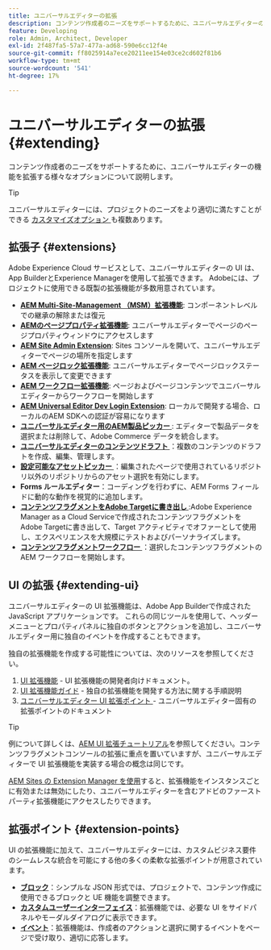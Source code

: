 ```yaml
---
title: ユニバーサルエディターの拡張
description: コンテンツ作成者のニーズをサポートするために、ユニバーサルエディターの機能を拡張する様々なオプションについて説明します。
feature: Developing
role: Admin, Architect, Developer
exl-id: 2f487fa5-57a7-477a-ad68-590e6cc12f4e
source-git-commit: ff8025914a7ece20211ee154e03ce2cd602f81b6
workflow-type: tm+mt
source-wordcount: '541'
ht-degree: 17%

---
```


# ユニバーサルエディターの拡張 {#extending}

コンテンツ作成者のニーズをサポートするために、ユニバーサルエディターの機能を拡張する様々なオプションについて説明します。

>[!TIP]
>
>ユニバーサルエディターには、プロジェクトのニーズをより適切に満たすことができる [ カスタマイズオプション ](/help/implementing/universal-editor/customizing.md) も複数あります。

## 拡張子 {#extensions}

Adobe Experience Cloud サービスとして、ユニバーサルエディターの UI は、App BuilderとExperience Managerを使用して拡張できます。 Adobeには、プロジェクトに使用できる既製の拡張機能が多数用意されています。

* **[AEM Multi-Site-Management （MSM）拡張機能](/help/sites-cloud/authoring/universal-editor/authoring.md#inheritance)**: コンポーネントレベルでの継承の解除または復元
* **[AEMのページプロパティ拡張機能](/help/sites-cloud/authoring/universal-editor/authoring.md#page-properties)**: ユニバーサルエディターでページのページプロパティウィンドウにアクセスします
* **[AEM Site Admin Extension](/help/sites-cloud/authoring/universal-editor/authoring.md#sites-console)**: Sites コンソールを開いて、ユニバーサルエディターでページの場所を指定します
* **[AEM ページロック拡張機能](/help/sites-cloud/authoring/universal-editor/authoring.md#locking-pages)**: ユニバーサルエディターでページロックステータスを表示して変更できます
* **[AEM ワークフロー拡張機能](/help/sites-cloud/authoring/universal-editor/authoring.md#workflows)**: ページおよびページコンテンツでユニバーサルエディターからワークフローを開始します
* **[AEM Universal Editor Dev Login Extension](/help/sites-cloud/authoring/universal-editor/authoring.md#developer-login)**: ローカルで開発する場合、ローカルのAEM SDKへの認証が容易になります
* **[ユニバーサルエディター用のAEM製品ピッカー ](https://developer.adobe.com/uix/docs/extension-manager/extension-developed-by-adobe/ue-product-picker/)**: エディターで製品データを選択または削除して、Adobe Commerce データを統合します。
* **[ユニバーサルエディターのコンテンツドラフト ](https://developer.adobe.com/uix/docs/extension-manager/extension-developed-by-adobe/universal-editor-content-drafts/)**：複数のコンテンツのドラフトを作成、編集、管理します。
* **[設定可能なアセットピッカー ](https://developer.adobe.com/uix/docs/extension-manager/extension-developed-by-adobe/configurable-asset-picker/)**：編集されたページで使用されているリポジトリ以外のリポジトリからのアセット選択を有効にします。
* **Forms ルールエディター**：コーディングを行わずに、AEM Forms フィールドに動的な動作を視覚的に追加します。
* **[コンテンツフラグメントをAdobe Targetに書き出し ](https://developer.adobe.com/uix/docs/extension-manager/extension-developed-by-adobe/exporting-content-fragment-to-adobe-target/)**:Adobe Experience Manager as a Cloud Serviceで作成されたコンテンツフラグメントをAdobe Targetに書き出して、Target アクティビティでオファーとして使用し、エクスペリエンスを大規模にテストおよびパーソナライズします。
* **[コンテンツフラグメントワークフロー ](https://developer.adobe.com/uix/docs/extension-manager/extension-developed-by-adobe/content-fragments-workflows/)**：選択したコンテンツフラグメントのAEM ワークフローを開始します。

## UI の拡張 {#extending-ui}

ユニバーサルエディターの UI 拡張機能は、Adobe App Builderで作成されたJavaScript アプリケーションです。 これらの同じツールを使用して、ヘッダーメニューとプロパティパネルに独自のボタンとアクションを追加し、ユニバーサルエディター用に独自のイベントを作成することもできます。

独自の拡張機能を作成する可能性については、次のリソースを参照してください。

1. [UI 拡張機能](https://developer.adobe.com/uix/docs/) - UI 拡張機能の開発者向けドキュメント。
1. [UI 拡張機能ガイド](https://developer.adobe.com/uix/docs/guides/) - 独自の拡張機能を開発する方法に関する手順説明
1. [ ユニバーサルエディター UI 拡張ポイント ](https://developer.adobe.com/uix/docs/services/aem-universal-editor/) - ユニバーサルエディター固有の拡張ポイントのドキュメント

>[!TIP]
>
>例について詳しくは、[AEM UI 拡張チュートリアル](https://experienceleague.adobe.com/ja/docs/experience-manager-learn/cloud-service/developing/extensibility/ui/overview)を参照してください。コンテンツフラグメントコンソールの拡張に重点を置いていますが、ユニバーサルエディターで UI 拡張機能を実装する場合の概念は同じです。

[AEM Sites の Extension Manager を使用](https://developer.adobe.com/uix/docs/extension-manager/)すると、拡張機能をインスタンスごとに有効または無効にしたり、ユニバーサルエディターを含むアドビのファーストパーティ拡張機能にアクセスしたりできます。

## 拡張ポイント {#extension-points}

UI の拡張機能に加えて、ユニバーサルエディターには、カスタムビジネス要件のシームレスな統合を可能にする他の多くの柔軟な拡張ポイントが用意されています。

* **[ブロック](/help/edge/developer/block-collection.md)**：シンプルな JSON 形式では、プロジェクトで、コンテンツ作成に使用できるブロックと UE 機能を調整できます。
* **[カスタムユーザーインターフェイス](#extending-ui)**：拡張機能では、必要な UI をサイドパネルやモーダルダイアログに表示できます。
* **[イベント](/help/implementing/universal-editor/events.md)**：拡張機能は、作成者のアクションと選択に関するイベントをページで受け取り、適切に応答します。
